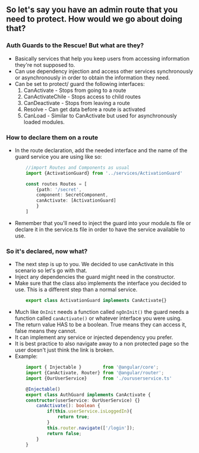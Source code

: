 ## So let's say you have an admin route that you need to protect. How would we go about doing that?

### Auth Guards to the Rescue! But what are they?

* Basically services that help you keep users from accessing information they're not supposed to.
* Can use dependency injection and access other services synchronously or asynchronously in order to obtain the information they need.
* Can be set to protect/ guard the following interfaces:
    1. CanActivate - Stops from going to a route
    2. CanActivateChile - Stops access to child routes
    3. CanDeactivate - Stops from leaving a route
    4. Resolve - Can get data before a route is activated
    5. CanLoad - Similar to CanActivate but used for asynchronously loaded modules.

### How to declare them on a route
* In the route declaration, add the needed interface and the name of the guard service you are using like so:
    ``` typescript
        //import Routes and Components as usual
        import {ActivationGuard} from '../services/ActivationGuard'

        const routes Routes = [
            {path: '/secret', 
            component: SecretComponent, 
            canActivate: [ActivationGuard]
            }
        ]
    ```
* Remember that you'll need to inject the guard into your module.ts file or declare it in the service.ts file in order to have the service available to use.

### So it's declared, now what?

* The next step is up to you. We decided to use canActivate in this scenario so let's go with that.
* Inject any dependencies the guard might need in the constructor. 
* Make sure that the class also implements the interface you decided to use. This is a different step than a normal service. 
    ``` typescript
        export class ActivationGuard implements CanActivate{}
    ```
* Much like `OnInit` needs a function called `ngOnInit()` the guard needs a function called `canActivate()` or whatever interface you were using.
* The return value HAS to be a boolean. True means they can access it, false means they cannot.
* It can implement any service or injected dependency you prefer.
* It is best practice to also navigate away to a non protected page so the user doesn't just think the link is broken.
* Example: 
    ``` typescript
        import { Injectable }        from '@angular/core';
        import {CanActivate, Router} from '@angular/router';
        import {OurUserService}      from './ouruserservice.ts'

        @Injectable()
        export class AuthGuard implements CanActivate {
        constructor(userService: OurUserService) {}
            canActivate(): boolean {
                if(this.userService.isLoggedIn){
                    return true;
                }
                this.router.navigate(['/login']);
                return false;
            }
        }
    ```
